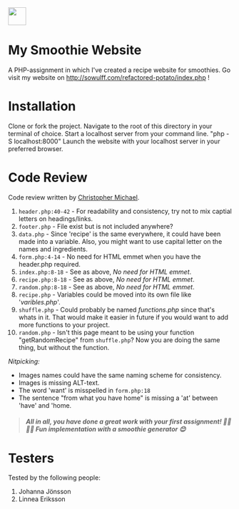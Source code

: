 <img src="https://media.giphy.com/media/3ohzAoZG9dPZ0Y0AZG/giphy.gif" width="40" height="40" />

# My Smoothie Website

A PHP-assignment in which I've created a recipe website for smoothies. 
Go visit my website on http://sowulff.com/refactored-potato/index.php !

# Installation

Clone or fork the project.
Navigate to the root of this directory in your terminal of choice.
Start a localhost server from your command line.
"php -S localhost:8000"
Launch the website with your localhost server in your preferred browser.

# Code Review

Code review written by [Christopher Michael](https://github.com/chrs-m).

1. `header.php:40-42` - For readability and consistency, try not to mix captial letters on headings/links.
2. `footer.php` - File exist but is not included anywhere?
3. `data.php` - Since 'recipe' is the same everywhere, it could have been made into a variable. Also, you might want to use capital letter on the names and ingredients.
4. `form.php:4-14` - No need for HTML emmet when you have the header.php required.
5. `index.php:8-18` - See as above, _No need for HTML emmet_.
6. `recipe.php:8-18` - See as above, _No need for HTML emmet_.
7. `random.php:8-18` - See as above, _No need for HTML emmet_.
8. `recipe.php` - Variables could be moved into its own file like '_varibles.php_'.
9. `shuffle.php` - Could probably be named _functions.php_ since that's whats in it. That would make it easier in future if you would want to add more functions to your project.
10. `random.php` - Isn't this page meant to be using your function "getRandomRecipe" from `shuffle.php`? Now you are doing the same thing, but without the function.

_Nitpicking:_

-   Images names could have the same naming scheme for consistency.
-   Images is missing ALT-text.
-   The word 'want' is misspelled in `form.php:18`
-   The sentence "from what you have home" is missing a 'at' between 'have' and 'home.

> #### _All in all, you have done a great work with your first assignment! 👍🏼👌🏼 Fun implementation with a smoothie generator 😊_

# Testers

Tested by the following people:

1. Johanna Jönsson
2. Linnea Eriksson

